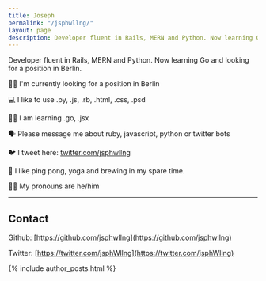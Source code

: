 ```yaml
---
title: Joseph
permalink: "/jsphwllng/"
layout: page
description: Developer fluent in Rails, MERN and Python. Now learning Go and looking for a position in Berlin.
---
```


Developer fluent in Rails, MERN and Python. Now learning Go and looking for a position in Berlin.

👨‍💻 I'm currently looking for a position in Berlin

💻 I like to use .py, .js, .rb, .html, .css, .psd

👨‍🎓 I am learning .go, .jsx

🗣 Please message me about ruby, javascript, python or twitter bots

🐦 I tweet here: [twitter.com/jsphwllng](https://twitter.com/jsphWllng)

🎨 I like ping pong, yoga and brewing in my spare time.

🙆‍♂️ My pronouns are he/him

---

## Contact

Github: [https://github.com/jsphwllng](https://github.com/jsphwllng)

Twitter: [https://twitter.com/jsphWllng](https://twitter.com/jsphWllng)

{% include author_posts.html %}
